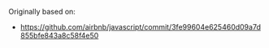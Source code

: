 Originally based on:

+ https://github.com/airbnb/javascript/commit/3fe99604e625460d09a7d855bfe843a8c58f4e50
